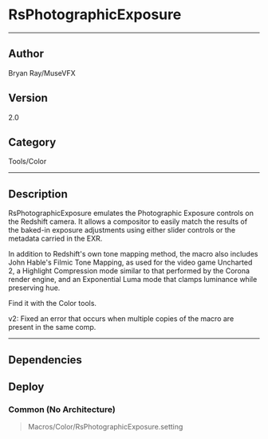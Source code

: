 # RsPhotographicExposure
___

## Author
Bryan Ray/MuseVFX

## Version
2.0

## Category
Tools/Color

___

## Description
<p>RsPhotographicExposure emulates the Photographic Exposure controls on the Redshift camera. It allows a compositor to easily match the results of the baked-in exposure adjustments using either slider controls or the metadata carried in the EXR. </p>

<p>In addition to Redshift's own tone mapping method, the macro also includes John Hable's Filmic Tone Mapping, as used for the video game Uncharted 2, a Highlight Compression mode similar to that performed by the Corona render engine, and an Exponential Luma mode that clamps luminance while preserving hue.</p>

<p>Find it with the Color tools.</p>

<p>v2: Fixed an error that occurs when multiple copies of the macro are present in the same comp.</p>

___

## Dependencies

## Deploy

### Common (No Architecture)

> Macros/Color/RsPhotographicExposure.setting  
